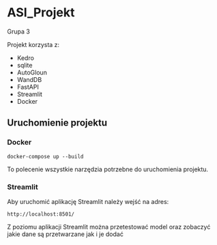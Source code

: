 # ASI_Projekt
Grupa 3



Projekt korzysta z:
* Kedro
* sqlite
* AutoGloun
* WandDB
* FastAPI
* Streamlit
* Docker

## Uruchomienie projektu

### Docker
```angular2html
docker-compose up --build 
```
To polecenie wszystkie narzędzia potrzebne do uruchomienia projektu.

### Streamlit
Aby uruchomić aplikację Streamlit należy wejść na adres:
```angular2html
http://localhost:8501/
```
Z poziomu aplikacji Streamlit można przetestować model oraz zobaczyć jakie dane są przetwarzane jak i je dodać




